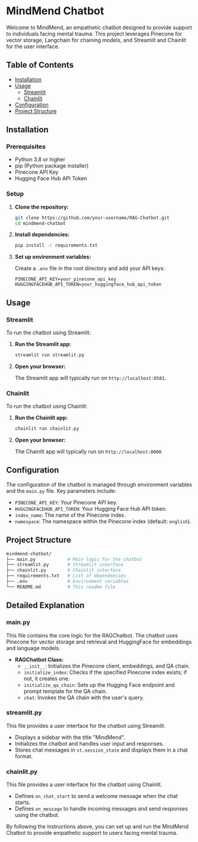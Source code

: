 # MindMend Chatbot

Welcome to MindMend, an empathetic chatbot designed to provide support to individuals facing mental trauma. This project leverages Pinecone for vector storage, Langchain for chaining models, and Streamlit and Chainlit for the user interface. 

## Table of Contents

- [Installation](#installation)
- [Usage](#usage)
  - [Streamlit](#streamlit)
  - [Chainlit](#chainlit)
- [Configuration](#configuration)
- [Project Structure](#project-structure)

## Installation

### Prerequisites

- Python 3.8 or higher
- pip (Python package installer)
- Pinecone API Key
- Hugging Face Hub API Token

### Setup

1. **Clone the repository:**

   ```bash
   git clone https://github.com/your-username/RAG-Chatbot.git
   cd mindmend-chatbot
   ```

2. **Install dependencies:**

   ```bash
   pip install -r requirements.txt
   ```

3. **Set up environment variables:**

   Create a `.env` file in the root directory and add your API keys:

   ```
   PINECONE_API_KEY=your_pinecone_api_key
   HUGGINGFACEHUB_API_TOKEN=your_huggingface_hub_api_token
   ```

## Usage

### Streamlit

To run the chatbot using Streamlit:

1. **Run the Streamlit app:**

   ```bash
   streamlit run streamlit.py
   ```

2. **Open your browser:**

   The Streamlit app will typically run on `http://localhost:8501`.

### Chainlit

To run the chatbot using Chainlit:

1. **Run the Chainlit app:**

   ```bash
   chainlit run chainlit.py
   ```

2. **Open your browser:**

   The Chainlit app will typically run on `http://localhost:8000`.

## Configuration

The configuration of the chatbot is managed through environment variables and the `main.py` file. Key parameters include:

- `PINECONE_API_KEY`: Your Pinecone API key.
- `HUGGINGFACEHUB_API_TOKEN`: Your Hugging Face Hub API token.
- `index_name`: The name of the Pinecone index.
- `namespace`: The namespace within the Pinecone index (default: `english`).

## Project Structure

```bash
mindmend-chatbot/
├── main.py            # Main logic for the chatbot
├── streamlit.py       # Streamlit interface
├── chainlit.py        # Chainlit interface
├── requirements.txt   # List of dependencies
├── .env               # Environment variables
└── README.md          # This readme file
```


## Detailed Explanation

### main.py

This file contains the core logic for the RAGChatbot. The chatbot uses Pinecone for vector storage and retrieval and HuggingFace for embeddings and language models.

- **RAGChatbot Class:**
  - `__init__`: Initializes the Pinecone client, embeddings, and QA chain.
  - `initialize_index`: Checks if the specified Pinecone index exists; if not, it creates one.
  - `initialize_qa_chain`: Sets up the Hugging Face endpoint and prompt template for the QA chain.
  - `chat`: Invokes the QA chain with the user's query.

### streamlit.py

This file provides a user interface for the chatbot using Streamlit.

- Displays a sidebar with the title "MindMend".
- Initializes the chatbot and handles user input and responses.
- Stores chat messages in `st.session_state` and displays them in a chat format.

### chainlit.py

This file provides a user interface for the chatbot using Chainlit.

- Defines `on_chat_start` to send a welcome message when the chat starts.
- Defines `on_message` to handle incoming messages and send responses using the chatbot.

By following the instructions above, you can set up and run the MindMend Chatbot to provide empathetic support to users facing mental trauma.
